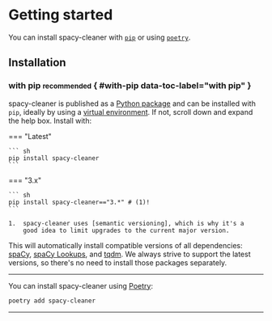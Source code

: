
# Getting started

You can install spacy-cleaner with [`pip`][pip] or using [`poetry`][poetry].

  [pip]: #with-pip
  [poetry]: #with-poetry

## Installation

### with pip <small>recommended</small> { #with-pip data-toc-label="with pip" }

spacy-cleaner is published as a [Python package] and can be installed with
`pip`, ideally by using a [virtual environment]. If not, scroll down and expand
the help box. Install with:

=== "Latest"

    ``` sh
    pip install spacy-cleaner
    ```

=== "3.x"

    ``` sh
    pip install spacy-cleaner=="3.*" # (1)!
    ```

    1.  spacy-cleaner uses [semantic versioning], which is why it's a
        good idea to limit upgrades to the current major version.


This will automatically install compatible versions of all dependencies:
[spaCy], [spaCy Lookups], and [tqdm]. We always strive to support the latest versions, so there's no need to install those packages separately.

---

  [Python package]: https://pypi.org/project/spacy-cleaner/
  [virtual environment]: https://realpython.com/what-is-pip/#using-pip-in-a-python-virtual-environment
  [semantic versioning]: https://semver.org/
  [spaCy]: https://spacy.io/
  [spaCy Lookups]: https://github.com/explosion/spacy-lookups-data
  [tqdm]: https://tqdm.github.io/

You can install spacy-cleaner using [Poetry]:

```sh
poetry add spacy-cleaner
```

---

  [Poetry]: https://python-poetry.org/

